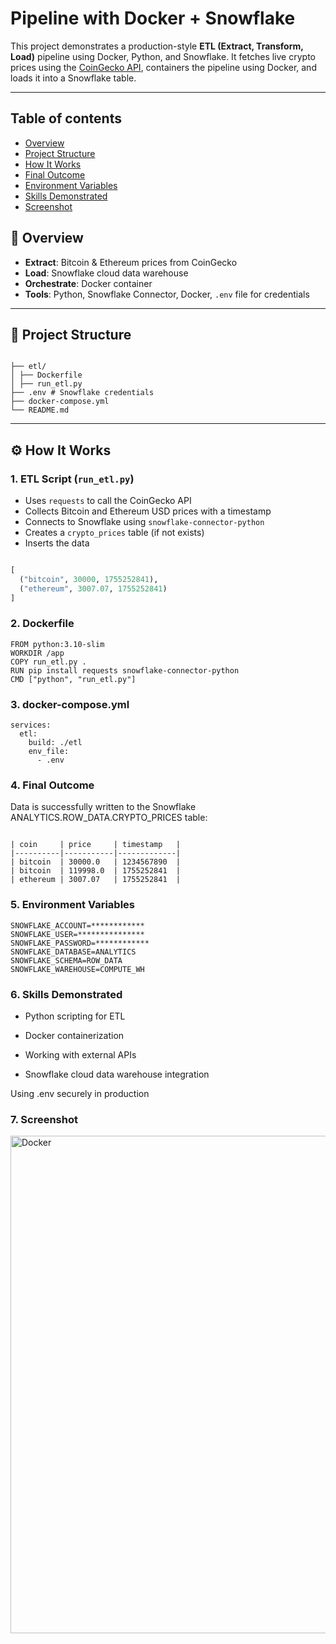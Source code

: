 # Pipeline with Docker + Snowflake

This project demonstrates a production-style **ETL (Extract, Transform, Load)** pipeline using Docker, Python, and Snowflake. It fetches live crypto prices using the [CoinGecko API](https://www.coingecko.com/), containers the pipeline using Docker, and loads it into a Snowflake table.

---
## Table of contents
 - [Overview](#overview)
 - [Project Structure](#project-structure)
 - [How It Works](#how-it-works)
 - [Final Outcome](#final-outcome)
 - [Environment Variables](#environment-variables)
 - [Skills Demonstrated](#skills-demonstrated)
 - [Screenshot](#screenshot)


## 📌 Overview

- **Extract**: Bitcoin & Ethereum prices from CoinGecko
- **Load**: Snowflake cloud data warehouse
- **Orchestrate**: Docker container
- **Tools**: Python, Snowflake Connector, Docker, `.env` file for credentials

---

## 📂 Project Structure
```

├── etl/
│ ├── Dockerfile
│ ├── run_etl.py
├── .env # Snowflake credentials
├── docker-compose.yml
└── README.md

```


---

## ⚙️ How It Works

### 1. **ETL Script** (`run_etl.py`)

- Uses `requests` to call the CoinGecko API
- Collects Bitcoin and Ethereum USD prices with a timestamp
- Connects to Snowflake using `snowflake-connector-python`
- Creates a `crypto_prices` table (if not exists)
- Inserts the data

```python

[
  ("bitcoin", 30000, 1755252841),
  ("ethereum", 3007.07, 1755252841)
]

```
### 2. **Dockerfile** 

```
FROM python:3.10-slim
WORKDIR /app
COPY run_etl.py .
RUN pip install requests snowflake-connector-python
CMD ["python", "run_etl.py"]
```

### 3. **docker-compose.yml** 

```
services:
  etl:
    build: ./etl
    env_file:
      - .env

```
### 4. **Final Outcome**  
Data is successfully written to the Snowflake ANALYTICS.ROW_DATA.CRYPTO_PRICES table:

```

| coin     | price     | timestamp   |
|----------|-----------|-------------|
| bitcoin  | 30000.0   | 1234567890  |
| bitcoin  | 119998.0  | 1755252841  |
| ethereum | 3007.07   | 1755252841  |

```


### 5. **Environment Variables** 

```
SNOWFLAKE_ACCOUNT=************
SNOWFLAKE_USER=***************
SNOWFLAKE_PASSWORD=************
SNOWFLAKE_DATABASE=ANALYTICS
SNOWFLAKE_SCHEMA=ROW_DATA
SNOWFLAKE_WAREHOUSE=COMPUTE_WH

```

### 6. **Skills Demonstrated** 

- Python scripting for ETL

- Docker containerization

- Working with external APIs

- Snowflake cloud data warehouse integration

Using .env securely in production

### 7. **Screenshot** 

<img width="1462" height="796" alt="Docker" src="https://github.com/user-attachments/assets/fea82330-2a8f-45e3-b7c3-e5a98ffca030" />

